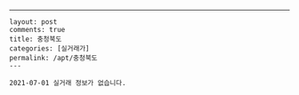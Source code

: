 ---
    layout: post
    comments: true
    title: 충청북도
    categories: [실거래가]
    permalink: /apt/충청북도
    ---

    2021-07-01 실거래 정보가 없습니다.

    